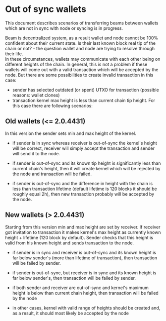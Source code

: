 # Out of sync wallets
This document describes scenarios of transferring beams between wallets which are not in sync with node or syncing is in progress.

Beam is decentralized system, as a result wallet and node cannot be 100% confident about their current state. Is their last known block real tip of the chain or not? - the question wallet and node are trying to resolve through their life.  
In these circumstances, wallets may communicate with each other being on different heights of the chain. In general, this is not a problem if these wallets will come out with a valid transaction which will be accepted by the node. But there are some possibilities to create invalid transaction in this case:
- sender has selected outdated (or spent) UTXO for transaction (possible reasons: wallet clones)
- transaction kernel max height is less than current chain tip height. For this case there are following scenarios:

## Old wallets (<= 2.0.4431)

In this version the sender sets min and max height of the kernel.

- if sender is in sync whereas receiver is out-of-sync the kernel's height will be correct, receiver will simply accept the transaction and sender will send it to the node.

- if sender is out-of-sync and its known tip height is significantly less than current chain's height, then it will create kernel which will be rejected by the node and transaction will be failed.

- if sender is out-of-sync and the difference in height with the chain is less than transaction lifetime (default lifetime is 120 blocks it should be roughly equal 2h), then new transaction probably will be accepted by the node.

## New wallets (> 2.0.4431)

Starting from this version min and max height are set by receiver. If receiver got invitation to transaction it makes kernel's max height as currently known height + lifetime (120 block by default). Sender checks that this height is valid from his known height and sends transaction to the node.

- if sender is in sync and receiver is out-of-sync and its known height is far below sender's (more than lifetime of transaction), then transaction will be failed by sender.

- if sender is out-of-sync, but receiver is in sync and its known height is far below sender's, then transaction will be failed by sender.

- if both sender and receiver are out-of-sync and kernel's maximum height is below than current chain height, then transaction will be failed by the node

- in other cases, kernel with valid range of heights should be created and, as a result, it should most likely be accepted by the node
